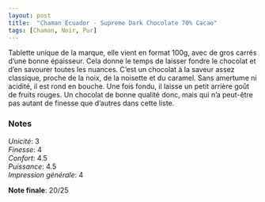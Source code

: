 ```yaml
---
layout: post
title:  "Chaman Ecuador - Supreme Dark Chocolate 70% Cacao"
tags: [Chaman, Noir, Pur] 
---
```



Tablette unique de la marque, elle vient en format 100g, avec de gros carrés d’une bonne épaisseur. Cela donne le temps de laisser fondre le chocolat et d’en savourer toutes les nuances.
C’est un chocolat à la saveur assez classique, proche de la noix, de la noisette et du caramel. Sans amertume ni acidité, il est rond en bouche. Une fois fondu, il laisse un petit arrière goût de fruits rouges.
Un chocolat de bonne qualité donc, mais qui n’a peut-être pas autant de finesse que d’autres dans cette liste.

### Notes

_Unicité_: 3  
_Finesse_: 4  
_Confort_: 4.5  
_Puissance_: 4.5  
_Impression générale_: 4

**Note finale**: 20/25